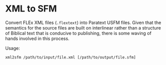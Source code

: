 # XML to SFM

Convert FLEx XML files (`.flextext`) into Paratext USFM files. Given that the
semantics for the source files are built on interlinear rather than a structure
of Biblical text that is conducive to publishing, there is some waving of hands
involved in this process.

Usage:

    xml2sfm /path/to/input/file.xml [/path/to/output/file.sfm]
